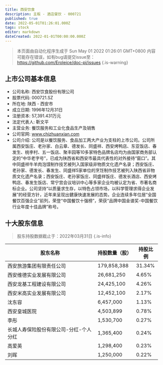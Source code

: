 ```yaml
---
title: 西安饮食
description: 主板 - 酒店餐饮 - 000721
published: true
date: 2022-05-01T01:26:01.000Z
tags: stock
editor: markdown
dateCreated: 2022-01-01T00:00:00.000Z
---
```


> 本页面由自动化程序生成于 Sun May 01 2022 01:26:01 GMT+0800
> 内容可能存在错误，如有bug请提交issue至：https://github.com/Eroleice/doc-pi/issues
{.is-warning}

## 上市公司基本信息
- 公司名称: 西安饮食股份有限公司
- 股票代码: 000721.SZ
- 所在地: 陕西 - 西安市
- 成立日期: 1996年12月31日
- 注册资本: 57,391.431万元
- 法定代表人: 靳文平
- 主营业务: 餐饮服务和工业化食品生产及销售
- 公司官网: www.chizhuanxian.com
- 公司介绍: 公司是以餐饮服务、食品加工两大产业为支柱的上市公司。公司所属西安饭庄、老孙家、白云章、德发长、同盛祥、西安烤鸭店、东亚饭店、春发生、桃李村、五一饭店、聚丰园等10多家特色品牌名店均为由国家商务部认定的“中华老字号”，已成为陕西省和西安市最具代表性的对外接待“窗口”。其中同盛祥牛羊肉泡馍制作技艺被列入国家级非物质文化遗产名录；西安饭庄、老孙家、德发长、春发生、同盛祥5家单位的烹饪制作技艺被列入陕西省非物质文化遗产名录；西安饭庄、老孙家饭庄、同盛祥饭庄、德发长酒店、西安烤鸭店、春发生饭店、常宁宫会议培训中心等多家企业均被认定为省、市著名商标企业。公司坚持“以质量求生存，以特色占领市场，以科学管理求得企业发展”的经营方针，近年来呈现出健康快速发展的态势。企业连续多年位居“全国餐饮百强企业”前列，荣登“中国餐饮十强榜”，荣获“品牌中国金谱奖-中国餐饮行业年度十佳品牌”称号。


## 十大股东信息
> 股东持股数据截止于：2022年03月31日
{.is-info}

| 股东名称 | 持股数量（股） | 持股比例 |
| --- | --- | --- |
| 西安旅游集团有限责任公司 | 179,858,388 | 31.34% |
| 西安维德实业发展有限公司 | 26,681,250 | 4.65% |
| 西安龙基工程建设有限公司 | 24,425,100 | 4.26% |
| 西安米高实业发展有限公司 | 12,452,100 | 2.17% |
| 沈东容 | 6,457,000 | 1.13% |
| 西安皇城医院 | 4,503,899 | 0.78% |
| 李彤 | 1,530,700 | 0.27% |
| 长城人寿保险股份有限公司-分红-个人分红 | 1,365,400 | 0.24% |
| 高爱英 | 1,298,400 | 0.23% |
| 刘晖 | 1,250,000 | 0.22% |




